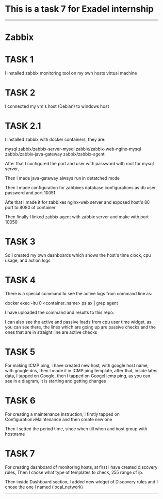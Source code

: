 <h1><b>This is a task 7 for Exadel internship</h1></b>

<hr>

<h1><b>Zabbix</b></h1>

<h1>TASK 1</h1>

I installed zabbix monitoring tool on my own hosts virtual machine

<h1>TASK 2</h1>

I connected my vm's host (Debian) to windows host

<h1>TASK 2.1</h1>

I installed zabbix with docker containers, they are:

 mysql
 zabbix/zabbix-server-mysql
 zabbix/zabbix-web-nginx-mysql
 zabbix/zabbix-java-gateway
 zabbix/zabbix-agent

After that I configured the port and user with password with root for mysql server,

Then I made java-gateway always run in detatched mode

Then I made configuration for zabbixes database configurations as db user password and port 10051

Afte that I made it for zabbixes nginx-web server and exposed host's 80 port to 8080 of container

Then finally I linked zabbix agent with zabbix server and make with port 10050
<h1>TASK 3</h1>

So I created my own dashboards which shows the host's time clock, cpu usage, and action logs

<h1>TASK 4</h1>

There is a special command to see the active logs from command line as:

docker exec -itu 0 <container_name> ps ax | grep agent

I have uploaded the command and results to this repo.

I can also see the active and passive loads from cpu user time widget, as you can see there, the lines which are going up are passive checks and the ones that are in straight line are active checks

<h1>TASK 5</h1>

For making ICMP ping, i have created new host, with google host name, with google dns, then I made it in ICMP ping template, after that, inside lates data, I tapped on Google, then I tapped on Googel icmp ping, as you can see in a diagram, it is starting and getting changes

<h1>TASK 6</h1>

For creating a maintenance instruction, I firstly tapped on Configuration>Maintenance and then create new one

Then I setted the period time, since when till when and host group with hostname

<h1>TASK 7</h1>

For creating dashboard of monitoring hosts, at first I have created discovery rules, Then I chose what type of templates to check, 255 range of ip.

Then inside Dashboard section, I added new widget of Discovery rules and I chose the one I named (local_network)

<hr>


